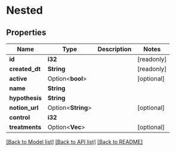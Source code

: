 # Nested

## Properties

Name | Type | Description | Notes
------------ | ------------- | ------------- | -------------
**id** | **i32** |  | [readonly]
**created_dt** | **String** |  | [readonly]
**active** | Option<**bool**> |  | [optional]
**name** | **String** |  | 
**hypothesis** | **String** |  | 
**notion_url** | Option<**String**> |  | [optional]
**control** | **i32** |  | 
**treatments** | Option<**Vec<i32>**> |  | [optional]

[[Back to Model list]](../README.md#documentation-for-models) [[Back to API list]](../README.md#documentation-for-api-endpoints) [[Back to README]](../README.md)


